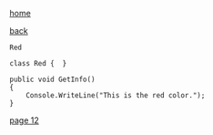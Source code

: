 [home](./page01.md)

[back](./page10.md)

```
Red
```

```
class Red {  }
```


```
public void GetInfo()
{
    Console.WriteLine("This is the red color.");
}
```

[page 12](./page12.md)
